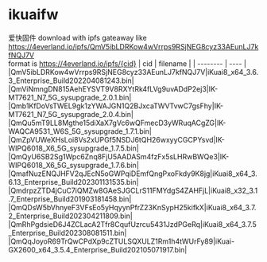 # ikuaifw
爱快固件
download with ipfs gateaway
like https://4everland.io/ipfs/QmV5ibLDRKow4wVrrps9RSjNEG8cyz33AEunLJ7kfNQJ7V <br>
format is https://4everland.io/ipfs/{cid}
| cid | filename |
| -------- | ---- |
|QmV5ibLDRKow4wVrrps9RSjNEG8cyz33AEunLJ7kfNQJ7V|iKuai8_x64_3.6.3_Enterprise_Build202204081243.bin|
|QmViNmngDN815AehEYSVT9V8RXYtRk4fLVg9uvADdP2ej3|IK-MT7621_N7_5G_sysupgrade_2.0.1.bin|
|Qmb1KfDoVsTWEL9gk1zYWAJGN1Q2BJxcaTWVTvwC7gsFhy|IK-MT7621_N7_5G_sysupgrade_2.0.4.bin|
|QmQu5mT9LL8Mgthe15diXaX7gVc6wQFmecD3yWRuqACgZG|IK-WAQCA9531_W6S_5G_sysupgrade_1.7.1.bin|
|QmZpVUWeXHsLoi8Vs2xUPGf5NSDJ6tQH26wxyyCGCPYsvd|IK-WIPQ6018_X6_5G_sysupgrade_1.7.5.bin|
|QmQyU6SB2Sg1Wpc6Znq8FjU5AADASm4fzFx5sLHRwBWQe3|IK-WIPQ6018_X6_5G_sysupgrade_1.7.6.bin|
|QmafNuzENQJHFV2qJEcN5oGWPqiDEmfQngPxoFkdy9K8jg|iKuai8_x64_3.6.13_Enterprise_Build202301131535.bin|
|QmdrpzZTD4jCuC7iQMZw8GAeSJGCLrS11FMYdgS4ZAHFjL|iKuai8_x32_3.1.7_Enterprise_Build201903181458.bin|
|QmQDsW5bVhnyeF3VFsEo5yHqyynPfrZ23KnSypH25kifkX|iKuai8_x64_3.7.2_Enterprise_Build202304211809.bin|
|QmRhPgdsieD6J4ZCLacA2Tfr8CqufUzrcu5431JzdPGeRq|iKuai8_x64_3.7.5_Enterprise_Build202308081511.bin|
|QmQqJoyoR69TrQwCPdXp9cZTULSQXULZ1Rm1h4tWUrFy89|iKuai-GX2600_x64_3.5.4_Enterprise_Build202105071917.bin|
